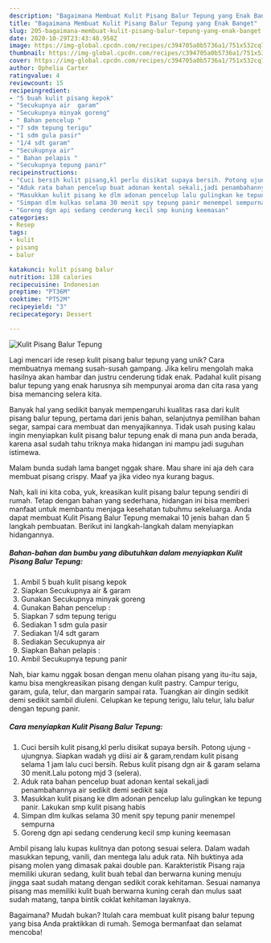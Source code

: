 ```yaml
---
description: "Bagaimana Membuat Kulit Pisang Balur Tepung yang Enak Banget"
title: "Bagaimana Membuat Kulit Pisang Balur Tepung yang Enak Banget"
slug: 205-bagaimana-membuat-kulit-pisang-balur-tepung-yang-enak-banget
date: 2020-10-29T23:43:48.958Z
image: https://img-global.cpcdn.com/recipes/c394705a0b5736a1/751x532cq70/kulit-pisang-balur-tepung-foto-resep-utama.jpg
thumbnail: https://img-global.cpcdn.com/recipes/c394705a0b5736a1/751x532cq70/kulit-pisang-balur-tepung-foto-resep-utama.jpg
cover: https://img-global.cpcdn.com/recipes/c394705a0b5736a1/751x532cq70/kulit-pisang-balur-tepung-foto-resep-utama.jpg
author: Ophelia Carter
ratingvalue: 4
reviewcount: 15
recipeingredient:
- "5 buah kulit pisang kepok"
- "Secukupnya air  garam"
- "Secukupnya minyak goreng"
- " Bahan pencelup "
- "7 sdm tepung terigu"
- "1 sdm gula pasir"
- "1/4 sdt garam"
- "Secukupnya air"
- " Bahan pelapis "
- "Secukupnya tepung panir"
recipeinstructions:
- "Cuci bersih kulit pisang,kl perlu disikat supaya bersih. Potong ujung - ujungnya. Siapkan wadah yg diisi air &amp; garam,rendam kulit pisang selama 1 jam lalu cuci bersih. Rebus kulit pisang dgn air &amp; garam selama 30 menit.Lalu potong mjd 3 (selera)."
- "Aduk rata bahan pencelup buat adonan kental sekali,jadi penambahannya air sedikit demi sedikit saja"
- "Masukkan kulit pisang ke dlm adonan pencelup lalu gulingkan ke tepung panir. Lakukan smp kulit pisang habis"
- "Simpan dlm kulkas selama 30 menit spy tepung panir menempel sempurna"
- "Goreng dgn api sedang cenderung kecil smp kuning keemasan"
categories:
- Resep
tags:
- kulit
- pisang
- balur

katakunci: kulit pisang balur 
nutrition: 138 calories
recipecuisine: Indonesian
preptime: "PT36M"
cooktime: "PT52M"
recipeyield: "3"
recipecategory: Dessert

---
```



![Kulit Pisang Balur Tepung](https://img-global.cpcdn.com/recipes/c394705a0b5736a1/751x532cq70/kulit-pisang-balur-tepung-foto-resep-utama.jpg)

Lagi mencari ide resep kulit pisang balur tepung yang unik? Cara membuatnya memang susah-susah gampang. Jika keliru mengolah maka hasilnya akan hambar dan justru cenderung tidak enak. Padahal kulit pisang balur tepung yang enak harusnya sih mempunyai aroma dan cita rasa yang bisa memancing selera kita.

Banyak hal yang sedikit banyak mempengaruhi kualitas rasa dari kulit pisang balur tepung, pertama dari jenis bahan, selanjutnya pemilihan bahan segar, sampai cara membuat dan menyajikannya. Tidak usah pusing kalau ingin menyiapkan kulit pisang balur tepung enak di mana pun anda berada, karena asal sudah tahu triknya maka hidangan ini mampu jadi suguhan istimewa.

Malam bunda sudah lama banget nggak share. Mau share ini aja deh cara membuat pisang crispy. Maaf ya jika video nya kurang bagus.


Nah, kali ini kita coba, yuk, kreasikan kulit pisang balur tepung sendiri di rumah. Tetap dengan bahan yang sederhana, hidangan ini bisa memberi manfaat untuk membantu menjaga kesehatan tubuhmu sekeluarga. Anda dapat membuat Kulit Pisang Balur Tepung memakai 10 jenis bahan dan 5 langkah pembuatan. Berikut ini langkah-langkah dalam menyiapkan hidangannya.

<!--inarticleads1-->

##### Bahan-bahan dan bumbu yang dibutuhkan dalam menyiapkan Kulit Pisang Balur Tepung:

1. Ambil 5 buah kulit pisang kepok
1. Siapkan Secukupnya air &amp; garam
1. Gunakan Secukupnya minyak goreng
1. Gunakan  Bahan pencelup :
1. Siapkan 7 sdm tepung terigu
1. Sediakan 1 sdm gula pasir
1. Sediakan 1/4 sdt garam
1. Sediakan Secukupnya air
1. Siapkan  Bahan pelapis :
1. Ambil Secukupnya tepung panir


Nah, biar kamu nggak bosan dengan menu olahan pisang yang itu-itu saja, kamu bisa mengkreasikan pisang dengan kulit pastry. Campur terigu, garam, gula, telur, dan margarin sampai rata. Tuangkan air dingin sedikit demi sedikit sambil diuleni. Celupkan ke tepung terigu, lalu telur, lalu balur dengan tepung panir. 

<!--inarticleads2-->

##### Cara menyiapkan Kulit Pisang Balur Tepung:

1. Cuci bersih kulit pisang,kl perlu disikat supaya bersih. Potong ujung - ujungnya. Siapkan wadah yg diisi air &amp; garam,rendam kulit pisang selama 1 jam lalu cuci bersih. Rebus kulit pisang dgn air &amp; garam selama 30 menit.Lalu potong mjd 3 (selera).
1. Aduk rata bahan pencelup buat adonan kental sekali,jadi penambahannya air sedikit demi sedikit saja
1. Masukkan kulit pisang ke dlm adonan pencelup lalu gulingkan ke tepung panir. Lakukan smp kulit pisang habis
1. Simpan dlm kulkas selama 30 menit spy tepung panir menempel sempurna
1. Goreng dgn api sedang cenderung kecil smp kuning keemasan


Ambil pisang lalu kupas kulitnya dan potong sesuai selera. Dalam wadah masukkan tepung, vanili, dan mentega lalu aduk rata. Nih buktinya ada pisang molen yang dimasak pakai double pan. Karakteristik Pisang raja memiliki ukuran sedang, kulit buah tebal dan berwarna kuning menuju jingga saat sudah matang dengan sedikit corak kehitaman. Sesuai namanya pisang mas memiliki kulit buah berwarna kuning cerah dan mulus saat sudah matang, tanpa bintik coklat kehitaman layaknya. 

Bagaimana? Mudah bukan? Itulah cara membuat kulit pisang balur tepung yang bisa Anda praktikkan di rumah. Semoga bermanfaat dan selamat mencoba!
